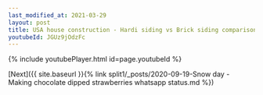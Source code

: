 ```yaml
---
last_modified_at: 2021-03-29
layout: post
title: USA house construction - Hardi siding vs Brick siding comparison whatsapp status
youtubeId: JGUz9jOdzFc
---
```


{% include youtubePlayer.html id=page.youtubeId %}

[Next]({{ site.baseurl }}{% link split1/_posts/2020-09-19-Snow day - Making chocolate dipped strawberries whatsapp status.md %})
